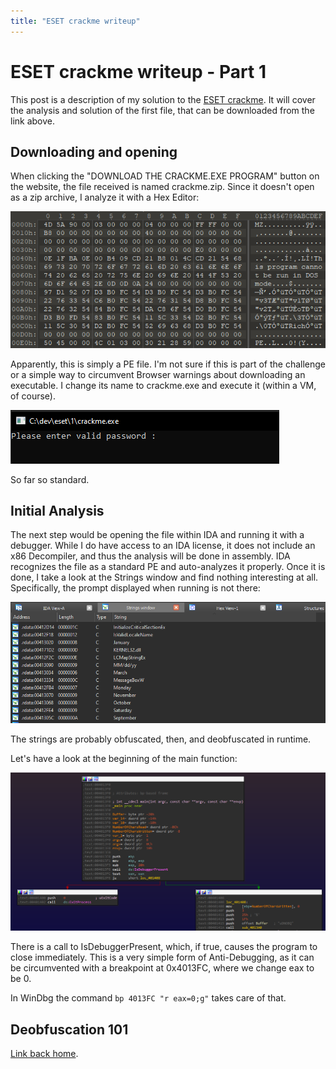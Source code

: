 ```yaml
---
title: "ESET crackme writeup"
---
```

# ESET crackme writeup - Part 1

This post is a description of my solution to the [ESET crackme](https://join.eset.com/en/challenges/crack-me). It will cover the analysis and solution of the first file, that can be downloaded from the link above.

## Downloading and opening
When clicking the "DOWNLOAD THE CRACKME.EXE PROGRAM" button on the website, the file received is named crackme.zip. Since it doesn't open as a zip archive, I analyze it with a Hex Editor:

![First few bytes of crackme.zip](./file_format.PNG)

Apparently, this is simply a PE file. I'm not sure if this is part of the challenge or a simple way to circumvent Browser warnings about downloading an executable. I change its name to crackme.exe and execute it (within a VM, of course).

![Executing crackme.exe](./run_first_time.PNG)

So far so standard.

## Initial Analysis

The next step would be opening the file within IDA and running it with a debugger. While I do have access to an IDA license, it does not include an x86 Decompiler, and thus the analysis will be done in assembly.
IDA recognizes the file as a standard PE and auto-analyzes it properly. Once it is done, I take a look at the Strings window and find nothing interesting at all. Specifically, the prompt displayed when running is not there:

![Only boring strings here.](./no_strings_attached.PNG)

The strings are probably obfuscated, then, and deobfuscated in runtime.

Let's have a look at the beginning of the main function:

![Beginning of main function](./start_no_symbols.PNG)

There is a call to IsDebuggerPresent, which, if true, causes the program to close immediately. This is a very simple form of Anti-Debugging, as it can be circumvented with a breakpoint at 0x4013FC, where we change eax to be 0.

In WinDbg the command `bp 4013FC "r eax=0;g"` takes care of that.

## Deobfuscation 101


[Link back home](/).
